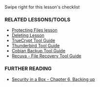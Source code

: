 [Title]: # (What now?)
[Order]: # (6)

Swipe right for this lesson's checklist

### RELATED LESSONS/TOOLS

*   [Protecting Files lesson](umbrella://lesson/protecting-files)
*    [Deleting Lesson](umbrella://lesson/safely-deleting)
*   [TrueCrypt Tool Guide](umbrella://lesson/truecrpyt)
*   [Thunderbird Tool Guide](umbrella://lesson/thunderbird)
*   [Cobian Backup Tool Guide](umbrella://lesson/cobian-backup)
*   [Recuva - File Recovery Tool Guide](umbrella://lesson/recuva)

### FURTHER READING

*   [Security in a Box - Chapter 6, Backing up](https://securityinabox.org/chapter-6)